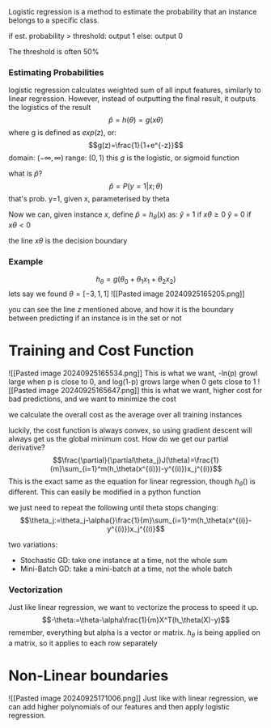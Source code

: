 Logistic regression is a method to estimate the probability that an instance belongs to a specific class.

if est. probability > threshold:
	output 1
else:
	output 0

The threshold is often 50%

### Estimating Probabilities
logistic regression calculates weighted sum of all input features, similarly to linear regression.
However, instead of outputting the final result, it outputs the logistics of the result
$$\hat{p}=h(\theta)=g(x\theta)$$
where g is defined as $exp(z)$, or:
$$g(z)=\frac{1}{1+e^{-z}}$$
domain: $(-\infty, \infty)$
range: $(0,1)$
this $g$ is the logistic, or sigmoid function

what is $\hat{p}$?
$$\hat{p}=P(y=1|x;\theta)$$
that's prob. y=1, given x, parameterised by theta


Now we can, given instance $x$, define $\hat{p}=h_\theta(x)$ as:
$\hat{y}$ = 1 if $x\theta\geq0$
$\hat{y}$ = 0 if $x\theta\lt0$

the line $x\theta$ is the decision boundary
### Example
$$h_\theta=g(\theta_0+\theta_1x_1+\theta_2x_2)$$
lets say we found $\theta=[-3,1,1]$
![[Pasted image 20240925165205.png]]

you can see the line $z$ mentioned above, and how it is the boundary between predicting if an instance is in the set or not

# Training and Cost Function
![[Pasted image 20240925165534.png]]
This is what we want, -ln(p) growl large when p is close to 0, and log(1-p) grows large when 0 gets close to 1
![[Pasted image 20240925165647.png]]
this is what we want, higher cost for bad predictions, and we want to minimize the cost

we calculate the overall cost as the average over all training instances

luckily, the cost function is always convex, so using gradient descent will always get us the global minimum cost. How do we get our partial derivative?
$$\frac{\partial}{\partial\theta_j}J(\theta)=\frac{1}{m}\sum_{i=1}^m(h_\theta(x^{(i)})-y^{(i)})x_j^{(i)}$$
This is the exact same as the equation for linear regression, though $h_\theta()$ is different. This can easily be modified in a python function

we just need to repeat the following until theta stops changing:
$$\theta_j:=\theta_j-\alpha{}\frac{1}{m}\sum_{i=1}^m(h_\theta(x^{(i)}-y^{(i)})x_j^{(i)}$$

two variations:
- Stochastic GD: take one instance at a time, not the whole sum
- Mini-Batch GD: take a mini-batch at a time, not the whole batch

### Vectorization
Just like linear regression, we want to vectorize the process to speed it up.
$$-\theta:=\theta-\alpha\frac{1}{m}X^T(h_\theta(X)-y)$$
remember, everything but alpha is a vector or matrix. $h_\theta$ is being applied on a matrix, so it applies to each row separately

# Non-Linear boundaries
![[Pasted image 20240925171006.png]]
Just like with linear regression, we can add higher polynomials of our features and then apply logistic regression. 